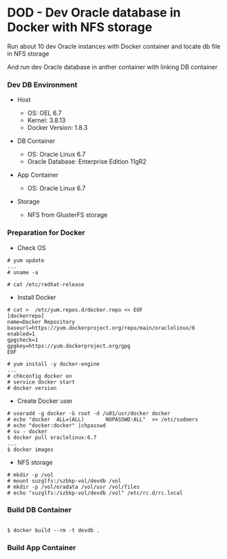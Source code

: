 # DOD - Dev Oracle database in Docker with NFS storage

Run about 10 dev Oracle instances with Docker container and locate db file in NFS storage  

And run dev Oracle database in anther container with linking DB container

### Dev DB Environment

* Host 
	- OS:	OEL 6.7
	- Kernel: 3.8.13
	- Docker Version:	1.8.3
	
* DB Container

	- OS: 	Oracle Linux 6.7
	- Oracle Database: Enterprise Edition 11gR2 
	
* App Container

	- OS:	Oracle Linux 6.7
	
* Storage

	- NFS from GlusterFS storage

### Preparation for Docker

* Check OS

```
# yum update
...
# uname -a

# cat /etc/redhat-release

```

* Install Docker

```
# cat >  /etc/yum.repos.d/docker.repo << EOF
[dockerrepo]
name=Docker Repository
baseurl=https://yum.dockerproject.org/repo/main/oraclelinux/6
enabled=1
gpgcheck=1
gpgkey=https://yum.dockerproject.org/gpg
EOF

# yum install -y docker-engine
...
# chkconfig docker on
# service docker start
# docker version

```

* Create Docker user

```
# useradd -g docker -G root -d /u01/usr/docker docker
# echo "docker  ALL=(ALL)       NOPASSWD:ALL"  >> /etc/sudoers
# echo "docker:docker" |chpasswd 
# su - docker
$ docker pull oraclelinux:6.7
...
$ docker images

```

* NFS storage

```
# mkdir -p /vol
# mount suzglfs:/szbkp-vol/devdb /vol
# mkdir -p /vol/oradata /vol/usr /vol/files
# echo "suzglfs:/szbkp-vol/devdb /vol" /etc/rc.d/rc.local

```

### Build DB Container

```

$ docker build --rm -t devdb .

```

### Build App Container


	


	